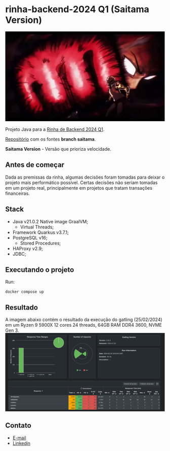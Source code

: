 # rinha-backend-2024 Q1 (Saitama Version)
![death-punch.png](img/death-punch.png)

Projeto Java para a [Rinha de Backend 2024 Q1](https://github.com/zanfranceschi/rinha-de-backend-2024-q1).

[Repositório](https://github.com/rafaeltorquato/rinha-backend-2024/tree/saitama) com os fontes **branch saitama**.

**Saitama Version** - Versão que prioriza velocidade.

## Antes de começar
Dada as premissas da rinha, algumas decisões foram tomadas para deixar o projeto mais performático possível. 
Certas decisões não seriam tomadas em um projeto real, principalmente em projetos que tratam transações financeiras.

## Stack

* Java v21.0.2 Native image GraalVM;
  * Virtual Threads;
* Framework Quarkus v3.7.1;
* PostgreSQL v16;
  * Stored Procedures;
* HAProxy v2.9;
* JDBC;

## Executando o projeto
Run:
```shell script
docker compose up
```

## Resultado
A imagem abaixo contém o resultado da execução do gatling (25/02/2024) em um Ryzen 9 5900X 12 cores 24 threads, 64GB RAM DDR4 3600, NVME Gen 3.
![execucao.png](img/execucao.png)


## Contato
* [E-mail](mailto:rafaeltorquat0@prontonmail.com)
* [Linkedin](https://www.linkedin.com/in/rafaeltorquato/)
